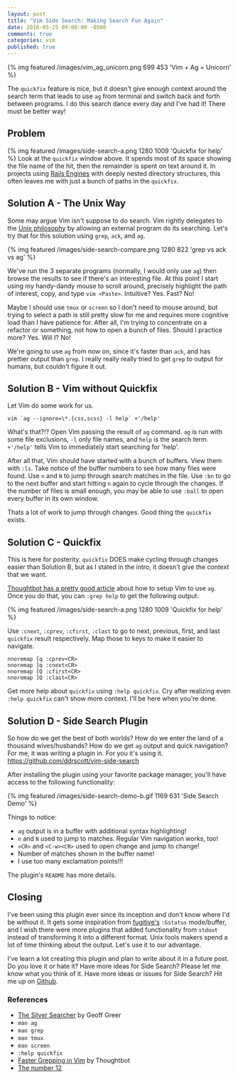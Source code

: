 ```yaml
---
layout: post
title: "Vim Side Search: Making Search Fun Again"
date: 2016-05-25 09:00:00 -0500
comments: true
categories: vim
published: true
---
```


{% img featured /images/vim_ag_unicorn.png 699 453 'Vim + Ag = Unicorn' %}

The `quickfix` feature is nice, but it doesn't give enough context around the
search term that leads to use `ag` from terminal and switch back and forth
between programs. I do this search dance every day and I've had it! There must
be better way!

<!-- more -->

## Problem
{% img featured /images/side-search-a.png 1280 1009 'Quickfix for help' %}
Look at the `quickfix` window above. It spends most of its space showing the file name
of the hit, then the remainder is spent on text around it. In projects using 
[Rails Engines](http://guides.rubyonrails.org/engines.html) with deeply nested
directory structures, this often leaves me with just a bunch of paths in the `quickfix`.


## Solution A - The Unix Way

Some may argue Vim isn't suppose to do search. Vim rightly delegates to the
[Unix philosophy](http://www.catb.org/esr/writings/taoup/html/ch01s06.html) by
allowing an external program do its searching. Let's try that for this
solution using `grep`, `ack`, and `ag`.

{% img featured /images/side-search-compare.png 1280 822 'grep vs ack vs ag' %}

We've run the 3 separate programs (normally, I would only use `ag`) then
browse the results to see if there's an interesting file. At this point I start
using my handy-dandy mouse to scroll around, precisely highlight the path of
interest, copy, and type `vim <Paste>`. Intuitive? Yes. Fast? No!

Maybe I should use `tmux` or `screen` so I don't need to mouse around, but
trying to select a path is still pretty slow for me and requires more cognitive
load than I have patience for. After all, I'm trying to concentrate on a
refactor or something, not how to open a bunch of files. Should I practice more?
Yes. Will I? No!

We're going to use `ag` from now on, since it's faster than `ack`, and has
prettier output than `grep`. I really really really tried to get `grep` to
output for humans, but couldn't figure it out.


## Solution B - Vim without Quickfix

Let Vim do some work for us.

```
vim `ag --ignore=\*.{css,scss} -l help` +'/help'
```

What's that?!? Open Vim passing the result of `ag` command. `ag` is run with
some file exclusions, `-l` only file names, and `help` is the search term.
`+'/help'` tells Vim to immediately start searching for 'help'.

After all that, Vim should have started with a bunch of buffers. View them with
`:ls`. Take notice of the buffer numbers to see how many files were found. Use
`n` and `N` to jump through search matches in the file. Use `:bn` to go to the
next buffer and start hitting `n` again to cycle through the changes. If the
number of files is small enough, you may be able to use `:ball` to open every
buffer in its own window.

Thats a lot of work to jump through changes. Good thing the `quickfix` exists.

## Solution C - Quickfix

This is here for posterity. `quickfix` DOES make cycling through changes easier
than Solution B, but as I stated in the intro, it doesn't give the context that
we want.

[Thoughtbot has a pretty good article](https://robots.thoughtbot.com/faster-grepping-in-vim)
about how to setup Vim to use `ag`. Once you do that, you can `:grep help` to
get the following output:

{% img featured /images/side-search-a.png 1280 1009 'Quickfix for help' %}

Use `:cnext`, `:cprev`, `:cfirst`, `:clast` to go to next, previous, first, and
last `quickfix` result respectively. Map those to keys to make it easier to
navigate.

```
nnoremap [q :cprev<CR>
nnoremap ]q :cnext<CR>
nnoremap [Q :cfirst<CR>
nnoremap ]Q :clast<CR>
```

Get more help about `quickfix` using `:help quickfix`. Cry after realizing
even `:help quickfix` can't show more context. I'll be here when you're done.

## Solution D - Side Search Plugin

So how do we get the best of both worlds? How do we enter the land of a thousand
wives/husbands? How do we get `ag` output and quick navigation? For me, it
was writing a plugin in. For you it's using it. https://github.com/ddrscott/vim-side-search

After installing the plugin using your favorite package manager, you'll have
access to the following functionality:

{% img featured /images/side-search-demo-b.gif 1169 631 'Side Search Demo' %}

Things to notice:

  - `ag` output is in a buffer with additional syntax highlighting!
  - `n` and `N` used to jump to matches. Regular Vim navigation works, too!
  - `<CR>` and `<C-w><CR>` used to open change and jump to change!
  - Number of matches shown in the buffer name!
  - I use too many exclamation points!!!

The plugin's `README` has more details.

## Closing

I've been using this plugin ever since its inception and don't know where I'd
be without it. It gets some inspiration from [fugitive's](https://github.com/tpope/vim-fugitive)
`:Gstatus` mode/buffer, and I wish there were more plugins that added
functionality from `stdout` instead of transforming it into a different format. Unix
tools makers spend a lot of time thinking about the output. Let's use it to our
advantage.

I've learn a lot creating this plugin and plan to write about it in a future post.
Do you love it or hate it? Have more ideas for Side Search? Please let me know what you
think of it. Have more ideas or issues for Side Search? Hit me up on [Github](https://github.com/ddrscott/vim-side-search).

### References

  - [The Silver Searcher](https://github.com/ggreer/the_silver_searcher) by Geoff Greer
  - `man ag`
  - `man grep`
  - `man tmux`
  - `man screen`
  - `:help quickfix`
  - [Faster Grepping in Vim](https://robots.thoughtbot.com/faster-grepping-in-vim) by Thoughtbot
  - [The number 12](https://www.google.com/search?q=the+number+12)
